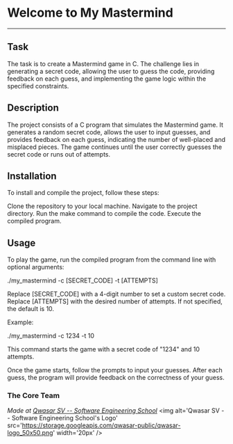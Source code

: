 # Welcome to My Mastermind
***

## Task
The task is to create a Mastermind game in C. The challenge lies in generating a secret code, allowing the user to guess the code, providing feedback on each guess, and implementing the game logic within the specified constraints.

## Description
The project consists of a C program that simulates the Mastermind game. It generates a random secret code, allows the user to input guesses, and provides feedback on each guess, indicating the number of well-placed and misplaced pieces. The game continues until the user correctly guesses the secret code or runs out of attempts.

## Installation
To install and compile the project, follow these steps:

Clone the repository to your local machine.
Navigate to the project directory.
Run the make command to compile the code.
Execute the compiled program.

## Usage
To play the game, run the compiled program from the command line with optional arguments:

./my_mastermind -c [SECRET_CODE] -t [ATTEMPTS]

Replace [SECRET_CODE] with a 4-digit number to set a custom secret code.
Replace [ATTEMPTS] with the desired number of attempts. If not specified, the default is 10.

Example:

./my_mastermind -c 1234 -t 10

This command starts the game with a secret code of "1234" and 10 attempts.

Once the game starts, follow the prompts to input your guesses. After each guess, the program will provide feedback on the correctness of your guess.


### The Core Team


<span><i>Made at <a href='https://qwasar.io'>Qwasar SV -- Software Engineering School</a></i></span>
<span><img alt='Qwasar SV -- Software Engineering School's Logo' src='https://storage.googleapis.com/qwasar-public/qwasar-logo_50x50.png' width='20px' /></span>
